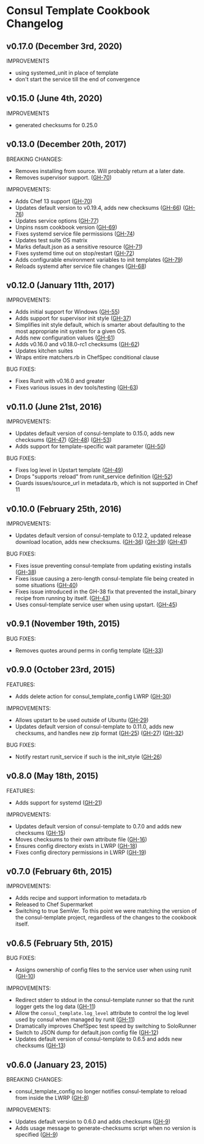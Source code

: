 Consul Template Cookbook Changelog
==================================

## v0.17.0 (December 3rd, 2020)

IMPROVEMENTS

- using systemed_unit in place of template
- don't start the service till the end of convergence

## v0.15.0 (June 4th, 2020)

IMPROVEMENTS

- generated checksums for 0.25.0

## v0.13.0 (December 20th, 2017)

BREAKING CHANGES:

- Removes installing from source. Will probably return at a later date.
- Removes supervisor support.
  ([GH-70](https://github.com/adamkrone/chef-consul-template/issues/70))

IMPROVEMENTS:

- Adds Chef 13 support
  ([GH-70](https://github.com/adamkrone/chef-consul-template/issues/70))
- Updates default version to v0.19.4, adds new checksums
  ([GH-66](https://github.com/adamkrone/chef-consul-template/pull/66))
  ([GH-76](https://github.com/adamkrone/chef-consul-template/pull/76))
- Updates service options
  ([GH-77](https://github.com/adamkrone/chef-consul-template/pull/77))
- Unpins nssm cookbook version
  ([GH-69](https://github.com/adamkrone/chef-consul-template/pull/69))
- Fixes systemd service file permissions
  ([GH-74](https://github.com/adamkrone/chef-consul-template/pull/74))
- Updates test suite OS matrix
- Marks default.json as a sensitive resource
  ([GH-71](https://github.com/adamkrone/chef-consul-template/issues/71))
- Fixes systemd time out on stop/restart
  ([GH-72](https://github.com/adamkrone/chef-consul-template/issues/72))
- Adds configurable environment variables to init templates
  ([GH-79](https://github.com/adamkrone/chef-consul-template/pull/79))
- Reloads systemd after service file changes
  ([GH-68](https://github.com/adamkrone/chef-consul-template/pull/68))

## v0.12.0 (January 11th, 2017)

IMPROVEMENTS:

- Adds initial support for Windows
  ([GH-55](https://github.com/adamkrone/chef-consul-template/pull/55))
- Adds support for supervisor init style
  ([GH-37](https://github.com/adamkrone/chef-consul-template/pull/37))
- Simplifies init style default, which is smarter about defaulting to
  the most appropriate init system for a given OS.
- Adds new configuration values
  ([GH-61](https://github.com/adamkrone/chef-consul-template/pull/61))
- Adds v0.16.0 and v0.18.0-rc1 checksums
  ([GH-62](https://github.com/adamkrone/chef-consul-template/pull/62))
- Updates kitchen suites
- Wraps entire matchers.rb in ChefSpec conditional clause

BUG FIXES:

- Fixes Runit with v0.16.0 and greater
- Fixes various issues in dev tools/testing
  ([GH-63](https://github.com/adamkrone/chef-consul-template/pull/63))

## v0.11.0 (June 21st, 2016)

IMPROVEMENTS:

- Updates default version of consul-template to 0.15.0, adds new checksums
  ([GH-47](https://github.com/adamkrone/chef-consul-template/pull/47))
  ([GH-48](https://github.com/adamkrone/chef-consul-template/pull/48))
  ([GH-53](https://github.com/adamkrone/chef-consul-template/pull/53))
- Adds support for template-specific wait parameter
  ([GH-50](https://github.com/adamkrone/chef-consul-template/pull/50))

BUG FIXES:

- Fixes log level in Upstart template
  ([GH-49](https://github.com/adamkrone/chef-consul-template/pull/49))
- Drops "supports :reload" from runit_service definition
  ([GH-52](https://github.com/adamkrone/chef-consul-template/pull/52))
- Guards issues/source_url in metadata.rb, which is not supported in
  Chef 11

## v0.10.0 (February 25th, 2016)

IMPROVEMENTS:

- Updates default version of consul-template to 0.12.2, updated release
  download location, adds new checksums.
  ([GH-36](https://github.com/adamkrone/chef-consul-template/pull/36))
  ([GH-39](https://github.com/adamkrone/chef-consul-template/pull/39))
  ([GH-41](https://github.com/adamkrone/chef-consul-template/pull/41))

BUG FIXES:

- Fixes issue preventing consul-template from updating existing installs
  ([GH-38](https://github.com/adamkrone/chef-consul-template/issues/38))
- Fixes issue causing a zero-length consul-template file being created in some
  situations
  ([GH-40](https://github.com/adamkrone/chef-consul-template/issues/40))
- Fixes issue introduced in the GH-38 fix that prevented the install_binary
  recipe from running by itself.
  ([GH-43](https://github.com/adamkrone/chef-consul-template/pull/43))
- Uses consul-template service user when using upstart.
  ([GH-45](https://github.com/adamkrone/chef-consul-template/pull/45))

## v0.9.1 (November 19th, 2015)

BUG FIXES:

- Removes quotes around perms in config template
  ([GH-33](https://github.com/adamkrone/chef-consul-template/pull/33))

## v0.9.0 (October 23rd, 2015)

FEATURES:

- Adds delete action for consul_template_config LWRP
  ([GH-30](https://github.com/adamkrone/chef-consul-template/pull/30))

IMPROVEMENTS:

- Allows upstart to be used outside of Ubuntu
  ([GH-29](https://github.com/adamkrone/chef-consul-template/pull/29))
- Updates default version of consul-template to 0.11.0, adds new checksums,
  and handles new zip format
  ([GH-25](https://github.com/adamkrone/chef-consul-template/pull/25))
  ([GH-27](https://github.com/adamkrone/chef-consul-template/pull/27))
  ([GH-32](https://github.com/adamkrone/chef-consul-template/pull/32))

BUG FIXES:

- Notify restart runit_service if such is the init_style
  ([GH-26](https://github.com/adamkrone/chef-consul-template/pull/26))

## v0.8.0 (May 18th, 2015)

FEATURES:

- Adds support for systemd
  ([GH-21](https://github.com/adamkrone/chef-consul-template/pull/21))

IMPROVEMENTS:

- Updates default version of consul-template to 0.7.0 and adds new checksums
  ([GH-15](https://github.com/adamkrone/chef-consul-template/pull/15))
- Moves checksums to their own attribute file
  ([GH-16](https://github.com/adamkrone/chef-consul-template/pull/16))
- Ensures config directory exists in LWRP
  ([GH-18](https://github.com/adamkrone/chef-consul-template/pull/18))
- Fixes config directory permissions in LWRP
  ([GH-19](https://github.com/adamkrone/chef-consul-template/issues/19))

## v0.7.0 (February 6th, 2015)

IMPROVEMENTS:

- Adds recipe and support information to metadata.rb
- Released to Chef Supermarket
- Switching to true SemVer. To this point we were matching the version of the
  consul-template project, regardless of the changes to the cookbook itself.

## v0.6.5 (February 5th, 2015)

BUG FIXES:

- Assigns ownership of config files to the service user when using runit
  ([GH-10](https://github.com/adamkrone/chef-consul-template/pull/10))

IMPROVEMENTS:

- Redirect stderr to stdout in the consul-template runner so that the runit
  logger gets the log data
  ([GH-11](https://github.com/adamkrone/chef-consul-template/pull/11))
- Allow the `consul_template.log_level` attribute to control the log level used
  by consul when managed by runit
  ([GH-11](https://github.com/adamkrone/chef-consul-template/pull/11))
- Dramatically improves ChefSpec test speed by switching to SoloRunner
- Switch to JSON dump for default.json config file
  ([GH-12](https://github.com/adamkrone/chef-consul-template/pull/12))
- Updates default version of consul-template to 0.6.5 and adds new checksums
  ([GH-13](https://github.com/adamkrone/chef-consul-template/pull/13))

## v0.6.0 (January 23, 2015)

BREAKING CHANGES:

- consul_template_config no longer notifies consul-template to reload from
  inside the LWRP
  ([GH-8](https://github.com/adamkrone/chef-consul-template/pull/8))

IMPROVEMENTS:

- Updates default version to 0.6.0 and adds checksums
  ([GH-9](https://github.com/adamkrone/chef-consul-template/pull/9))
- Adds usage message to generate-checksums script when no version is specified
  ([GH-9](https://github.com/adamkrone/chef-consul-template/pull/9))
